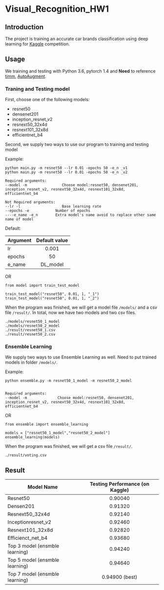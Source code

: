 # Visual_Recognition_HW1

## Introduction
The project is training an accurate car brands classification using deep learning for [Kaggle](https://www.kaggle.com/c/cs-t0828-2020-hw1/) competition.

## Usage
We training and testing with Python 3.6, pytorch 1.4 and **Need** to reference [timm](https://github.com/rwightman/pytorch-image-models), [AutoAugment](https://github.com/DeepVoltaire/AutoAugment).

### Traning and Testing model
First, choose one of the following models:
* resnet50
* densenet201
* inception_resnet_v2
* resnext50_32x4d
* resnext101_32x8d
* efficientnet_b4

Second, we supply two ways to use our program to training and testing model


Example:

```
python main.py -m resnet50 --lr 0.01 -epochs 50 -e_n _v1
python main.py -m resnet50 --lr 0.01 -epochs 50 -e_n _v2

Required arguments:
--model -m                Choose model:resnet50, densenet201, inception_resnet_v2, resnext50_32x4d, resnext101_32x8d, efficientnet_b4

Not Required arguments:
--lr -l                   Base learning rate                            
--epochs -e			   Number of epochs                                    
----e_name -e_n		   Extra model's name avoid to replace other same name of model

```

Default:

| Argument    | Default value |
| ------------|:-------------:|
| lr          | 0.001         |
| epochs      | 50            |
| e_name      | DL_model      |


OR

```
from model import train_test_model

train_test_model("resnet50", 0.01, 1, "_1")
train_test_model("resnet50", 0.01, 1, "_2")
```
When the program was finished, we will get a model file `/models/` and a csv file `/result/`.
In total, now we have two models and two csv files.

```
./models/resnet50_1_model  
./models/resnet50_2_model
./result/resnet50_1.csv
./result/resnet50_2.csv
```

### Ensemble Learning

We supply two ways to use Ensemble Learning as well. Need to put trained models in folder `/models/`.

Example:

```
python ensemble.py -m resnet50_1_model -m resnet50_2_model 


Required arguments:
--model -m 				Choose model:resnet50, densenet201, inception_resnet_v2, resnext50_32x4d, resnext101_32x8d, efficientnet_b4
```

OR

```
from ensemble import ensemble_learning

models = ["resnet50_1_model","resnet50_2_model"]
ensemble_learning(models)
```

When the program was finished, we will get a csv file `/result/`.

```
./result/voting.csv
```
## Result

| Model Name                    | Testing Performance (on Kaggle) |
| ------------------------------|:-------------------------------:|
| Resnet50                      | 0.90040                         |
| Densen201                     | 0.91320                         |
| Resnext50_32x4d               | 0.92140                         |
| Inceptionresnet_v2            | 0.92460                         |
| Resnext101_32x8d              | 0.92820                         |
| Efficienct_net_b4             | 0.93680                         |
| Top 3 model (ensmble learning)| 0.94240                         |
| Top 5 model (ensmble learning)| 0.94640                         |
| Top 7 model (ensmble learning)| 0.94900 (best)                  |



